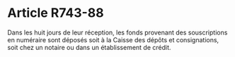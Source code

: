 # Article R743-88

Dans les huit jours de leur réception, les fonds provenant des souscriptions en numéraire sont déposés soit à la Caisse des dépôts et consignations, soit chez un notaire ou dans un établissement de crédit.
